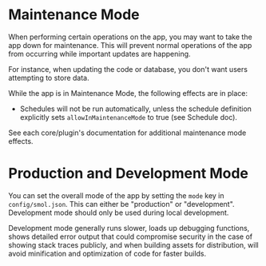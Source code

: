 # Maintenance Mode

When performing certain operations on the app, you may want to take the app down for maintenance. This will prevent normal operations of the app from occurring while important updates are happening.

For instance, when updating the code or database, you don't want users attempting to store data.

While the app is in Maintenance Mode, the following effects are in place:

- Schedules will not be run automatically, unless the schedule definition explicitly sets `allowInMaintenanceMode` to true (see Schedule doc).

See each core/plugin's documentation for additional maintenance mode effects.

# Production and Development Mode

You can set the overall mode of the app by setting the `mode` key in `config/smol.json`. This can either be "production" or "development". Development mode should only be used during local development.

Development mode generally runs slower, loads up debugging functions, shows detailed error output that could compromise security in the case of showing stack traces publicly, and when building assets for distribution, will avoid minification and optimization of code for faster builds.
